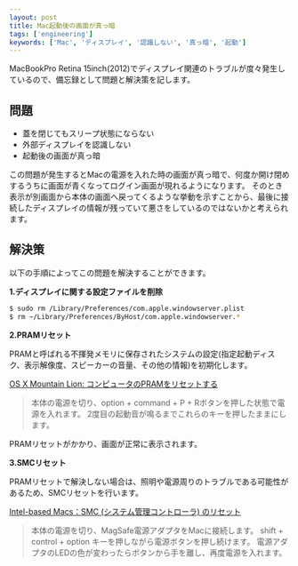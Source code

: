 ```yaml
---
layout: post
title: Mac起動後の画面が真っ暗
tags: ['engineering']
keywords: ['Mac', 'ディスプレイ', '認識しない', '真っ暗', '起動']
---
```


MacBookPro Retina 15inch(2012)でディスプレイ関連のトラブルが度々発生しているので、備忘録として問題と解決策を記します。

## 問題

* 蓋を閉じてもスリープ状態にならない
* 外部ディスプレイを認識しない
* 起動後の画面が真っ暗

この問題が発生するとMacの電源を入れた時の画面が真っ暗で、何度か開け閉めするうちに画面が青くなってログイン画面が現れるようになります。
そのとき表示が別画面から本体の画面へ戻ってくるような挙動を示すことから、最後に接続したディスプレイの情報が残っていて悪さをしているのではないかと考えられます。

## 解決策

以下の手順によってこの問題を解決することができます。

**1.ディスプレイに関する設定ファイルを削除**

```bash
$ sudo rm /Library/Preferences/com.apple.windowserver.plist
$ rm ~/Library/Preferences/ByHost/com.apple.windowserver.*
```

**2.PRAMリセット**

PRAMと呼ばれる不揮発メモリに保存されたシステムの設定(指定起動ディスク、表示解像度、スピーカーの音量、その他の情報)を初期化します。

[OS X Mountain Lion: コンピュータのPRAMをリセットする](http://support.apple.com/kb/PH11243?viewlocale=ja_JP)

> 本体の電源を切り、option + command + P + Rボタンを押した状態で電源を入れます。
> 2度目の起動音が鳴るまでこれらのキーを押したままにします。

PRAMリセットがかかり、画面が正常に表示されます。

**3.SMCリセット**

PRAMリセットで解決しない場合は、照明や電源周りのトラブルである可能性があるため、SMCリセットを行います。

[Intel-based Macs：SMC (システム管理コントローラ) のリセット](http://support.apple.com/kb/ht3964?viewlocale=ja_JP)

> 本体の電源を切り、MagSafe電源アダプタをMacに接続します。
> shift + control + option キーを押しながら電源ボタンを押し続けます。
> 電源アダプタのLEDの色が変わったらボタンから手を離し、再度電源を入れます。